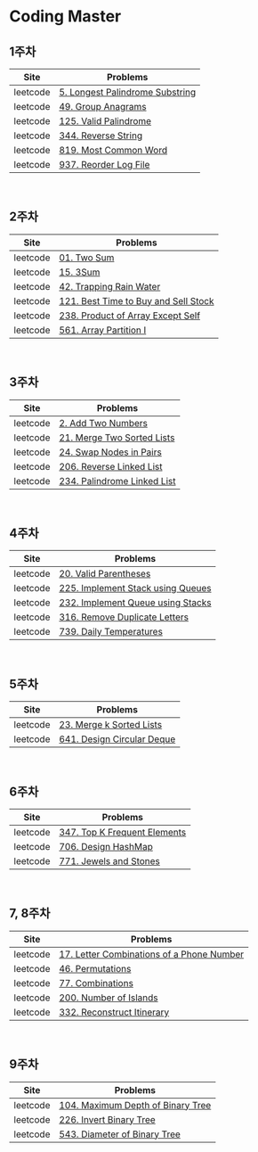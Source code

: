 # Coding Master

## 1주차

|Site|Problems|
|-|-|
|leetcode| [5. Longest Palindrome Substring](https://github.com/AIFFEL-SSAC-CodingMaster3/eunji/blob/main/String/leetcode_05_Longest_Palindrome_Substring.py) |
|leetcode| [49. Group Anagrams](https://github.com/AIFFEL-SSAC-CodingMaster3/eunji/blob/main/String/leetcode_49_Group_Anagrams.py) |
|leetcode| [125. Valid Palindrome](https://github.com/AIFFEL-SSAC-CodingMaster3/eunji/blob/main/String/leetcode_125_Valid_Palindrome.py) |
|leetcode| [344. Reverse String](https://github.com/AIFFEL-SSAC-CodingMaster3/eunji/blob/main/String/leetcode_344_Reverse_String.py) |
|leetcode| [819. Most Common Word](https://github.com/AIFFEL-SSAC-CodingMaster3/eunji/blob/main/String/leetcode_819_Most_Common_Word.py) |
|leetcode| [937. Reorder Log File](https://github.com/AIFFEL-SSAC-CodingMaster3/eunji/blob/main/String/leetcode_937_Reorder_Log_File.py) |

<br>

## 2주차

|Site|Problems|
|-|-|
|leetcode| [01. Two Sum](https://github.com/AIFFEL-SSAC-CodingMaster3/eunji/blob/main/Array/leetcode_01_Two_Sum.py) |
|leetcode| [15. 3Sum](https://github.com/AIFFEL-SSAC-CodingMaster3/eunji/blob/main/Array/leetcode_15_3Sum.py) |
|leetcode| [42. Trapping Rain Water](https://github.com/AIFFEL-SSAC-CodingMaster3/eunji/blob/main/Array/leetcode_42_Trapping_Rain_Water.py) |
|leetcode| [121. Best Time to Buy and Sell Stock](https://github.com/AIFFEL-SSAC-CodingMaster3/eunji/blob/main/Array/leetcode_121_Best_Time_to_Buy_and_Sell_Stock.py) |
|leetcode| [238. Product of Array Except Self](https://github.com/AIFFEL-SSAC-CodingMaster3/eunji/blob/main/Array/leetcode_238_Product_of_Array_Except_Self.py) |
|leetcode| [561. Array Partition I](https://github.com/AIFFEL-SSAC-CodingMaster3/eunji/blob/main/Array/leetcode_561_Array_Partition_I.py) |

<br>

## 3주차

|Site|Problems|
|-|-|
|leetcode| [2. Add Two Numbers](https://github.com/AIFFEL-SSAC-CodingMaster3/eunji/blob/main/Linked_list/leetcode_02_Add_Two_Numbers.py) |
|leetcode| [21. Merge Two Sorted Lists](https://github.com/AIFFEL-SSAC-CodingMaster3/eunji/blob/main/Linked_list/leetcode_21_Merge_Two_Sorted_Lists.py) |
|leetcode| [24. Swap Nodes in Pairs](https://github.com/AIFFEL-SSAC-CodingMaster3/eunji/blob/main/Linked_list/leetcode_24_Swap_Nodes_in_Pairs.py) |
|leetcode| [206. Reverse Linked List](https://github.com/AIFFEL-SSAC-CodingMaster3/eunji/blob/main/Linked_list/leetcode_206_Reverse_Linked_List.py) |
|leetcode| [234. Palindrome Linked List](https://github.com/AIFFEL-SSAC-CodingMaster3/eunji/blob/main/Linked_list/leetcode_234_Palindrome_Linked_List.py) |

<br>

## 4주차

|Site|Problems|
|-|-|
|leetcode| [20. Valid Parentheses](https://github.com/AIFFEL-SSAC-CodingMaster3/eunji/blob/main/Stack_Queue/leetcode_20_Valid_Parentheses.py) |
|leetcode| [225. Implement Stack using Queues](https://github.com/AIFFEL-SSAC-CodingMaster3/eunji/blob/main/Stack_Queue/leetcode_225_Implement_Stack_using_Queues.py) |
|leetcode| [232. Implement Queue using Stacks](https://github.com/AIFFEL-SSAC-CodingMaster3/eunji/blob/main/Stack_Queue/leetcode_232_Implement_Queue_using_Stacks.py) |
|leetcode| [316. Remove Duplicate Letters](https://github.com/AIFFEL-SSAC-CodingMaster3/eunji/blob/main/Stack_Queue/leetcode_316_Remove_Duplicate_Letters.py) |
|leetcode| [739. Daily Temperatures](https://github.com/AIFFEL-SSAC-CodingMaster3/eunji/blob/main/Stack_Queue/leetcode_739_Daily_Temperatures.py) |


<br>

## 5주차

|Site|Problems|
|-|-|
|leetcode| [23. Merge k Sorted Lists](https://github.com/AIFFEL-SSAC-CodingMaster3/eunji/blob/main/Linked_list/leetcode_23_Merge_k_Sorted_Lists.py) |
|leetcode| [641. Design Circular Deque](https://github.com/AIFFEL-SSAC-CodingMaster3/eunji/blob/main/Stack_Queue/leetcode_641_Design_Circular_Deque.py) |

<br>

## 6주차

|Site|Problems|
|-|-|
|leetcode| [347. Top K Frequent Elements](https://github.com/AIFFEL-SSAC-CodingMaster3/eunji/blob/main/Hash/leetcode_347_Top_K_Frequent_Elements.py) |
|leetcode| [706. Design HashMap](https://github.com/AIFFEL-SSAC-CodingMaster3/eunji/blob/main/Hash/leetcode_706_Design_HashMap.py) |
|leetcode| [771. Jewels and Stones](https://github.com/AIFFEL-SSAC-CodingMaster3/eunji/blob/main/Hash/leetcode_771_Jewels_and_Stones.py) |

<br>

## 7, 8주차

|Site|Problems|
|-|-|
|leetcode| [17. Letter Combinations of a Phone Number](https://github.com/AIFFEL-SSAC-CodingMaster3/eunji/blob/main/Graph/leetcode_17_Letter_Combinations_of_a_Phone_Number.py) |
|leetcode| [46. Permutations](https://github.com/AIFFEL-SSAC-CodingMaster3/eunji/blob/main/Graph/leetcode_46_Permutations.py) |
|leetcode| [77. Combinations](https://github.com/AIFFEL-SSAC-CodingMaster3/eunji/blob/main/Graph/leetcode_77_Combinations.py) |
|leetcode| [200. Number of Islands](https://github.com/AIFFEL-SSAC-CodingMaster3/eunji/blob/main/Graph/leetcode_200_Number_of_Islands.py) |
|leetcode| [332. Reconstruct Itinerary](https://github.com/AIFFEL-SSAC-CodingMaster3/eunji/blob/main/Graph/leetcode_332_Reconstruct_Itinerary.py) |

<br>

## 9주차

|Site|Problems|
|-|-|
|leetcode| [104. Maximum Depth of Binary Tree](https://github.com/AIFFEL-SSAC-CodingMaster3/eunji/blob/main/Tree/leetcode_104_Maximum_Depth_of_Binary_Tree.py) |
|leetcode| [226. Invert Binary Tree](https://github.com/AIFFEL-SSAC-CodingMaster3/eunji/blob/main/Tree/leetcode_226_Invert_Binary_Tree.py) |
|leetcode| [543. Diameter of Binary Tree](https://github.com/AIFFEL-SSAC-CodingMaster3/eunji/blob/main/Tree/leetcode_543_Diameter_of_Binary_Tree.py) |
